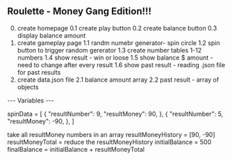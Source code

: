 ## Roulette - Money Gang Edition!!!

0. create homepage 
  0.1 create play button
  0.2 create balance button
  0.3 display balance amount 
1. create gameplay page
  1.1 randm numebr generator- spin circle
  1.2 spin button to trigger random gererator
  1.3 create number tables 1-12 numbers
  1.4 show result - win or loose
  1.5 show balance $ amount - need to change after every result
  1.6 show past result - reading .json file for past results
2. create data.json file
  2.1 balance amount array
  2.2 past result - array of objects

  --- Variables ---
  
  spinData = [
    {
      "resultNumber": 9,
      "resultMoney": 90,
    },
    {
      "resultNumber": 5,
      "resultMoney": -90,
    },
  ]
  
take all resultMoney numbers in an array
resultMoneyHistory = [90, -90]
resultMoneyTotal = reduce the resultMoneyHistory
initialBalance = 500
finalBalance = initialBalance + resultMoneyTotal